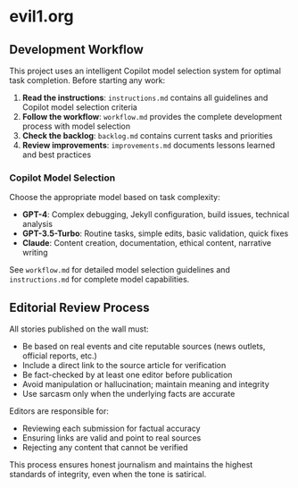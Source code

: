 # evil1.org

## Development Workflow

This project uses an intelligent Copilot model selection system for optimal task completion. Before starting any work:

1. **Read the instructions**: `instructions.md` contains all guidelines and Copilot model selection criteria
2. **Follow the workflow**: `workflow.md` provides the complete development process with model selection
3. **Check the backlog**: `backlog.md` contains current tasks and priorities
4. **Review improvements**: `improvements.md` documents lessons learned and best practices

### Copilot Model Selection

Choose the appropriate model based on task complexity:

- **GPT-4**: Complex debugging, Jekyll configuration, build issues, technical analysis
- **GPT-3.5-Turbo**: Routine tasks, simple edits, basic validation, quick fixes
- **Claude**: Content creation, documentation, ethical content, narrative writing

See `workflow.md` for detailed model selection guidelines and `instructions.md` for complete model capabilities.

## Editorial Review Process

All stories published on the wall must:
- Be based on real events and cite reputable sources (news outlets, official reports, etc.)
- Include a direct link to the source article for verification
- Be fact-checked by at least one editor before publication
- Avoid manipulation or hallucination; maintain meaning and integrity
- Use sarcasm only when the underlying facts are accurate

Editors are responsible for:
- Reviewing each submission for factual accuracy
- Ensuring links are valid and point to real sources
- Rejecting any content that cannot be verified

This process ensures honest journalism and maintains the highest standards of integrity, even when the tone is satirical.